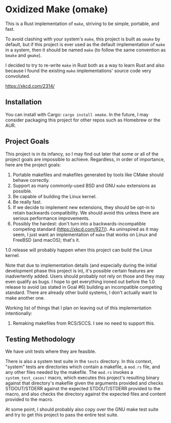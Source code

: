 # Oxidized Make (omake)

This is a Rust implementation of `make`, striving to be simple, portable, and fast.

To avoid clashing with your system's `make`, this project is built as `omake` by default, but if
this project is ever used as the default implementation of `make` in a system, then it should be
named `make` (to follow the same convention as `bmake` and `gmake`).

I decided to try to re-write `make` in Rust both as a way to learn Rust and also because I found the
existing `make` implementations' source code very convoluted.

https://xkcd.com/2314/

## Installation

You can install with Cargo: `cargo install omake`. In the future, I may consider packaging this
project for other repos such as Homebrew or the AUR.

## Project Goals

This project is in its infancy, so I may find out later that some or all of the project goals are
impossible to achieve. Regardless, in order of importance, here are the project goals:

1. Portable makefiles and makefiles generated by tools like CMake should behave correctly.
2. Support as many commonly-used BSD and GNU `make` extensions as possible.
3. Be capable of building the Linux kernel.
4. Be really fast.
5. If we decide to implement new extensions, they should be opt-in to retain backwards
   compatibility. We should avoid this unless there are serious performance improvements.
6. Possibly the hardest: don't turn into a backwards-incompatible competing standard
   (https://xkcd.com/927/). As uninspired as it may seem, I just want an implementation of `make`
   that works on Linux and FreeBSD (and macOS); that's it.

1.0 release will probably happen when this project can build the Linux kernel.

Note that due to implementation details (and especially during the initial development phase this
project is in), it's possible certain features are inadvertently added. Users should probably not
rely on those and they may even qualify as bugs. I hope to get everything ironed out before the 1.0
release to avoid (as stated in Goal #6) building an incompatible competing standard. There are
already other build systems, I don't actually want to make another one.

Working list of things that I plan on leaving out of this implementation intentionally:
1. Remaking makefiles from RCS/SCCS. I see no need to support this.

## Testing Methodology

We have unit tests where they are feasible.

There is also a system test suite in the `tests` directory. In this context, "system" tests are
directories which contain a makefile, a `mod.rs` file, and any other files needed by the makefile.
The `mod.rs` invokes a `system_test_cases!` macro, which executes this project's resulting binary
against that directory's makefile given the arguments provided and checks STDOUT/STDERR against the
expected STDOUT/STDERR provided to the macro, and also checks the directory against the expected
files and content provided to the macro.

At some point, I should probably also copy over the GNU make test suite and try to get this project
to pass the entire test suite.
